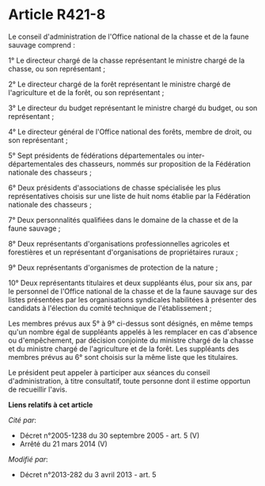 # Article R421-8

Le conseil d'administration de l'Office national de la chasse et de la faune sauvage comprend : 

1° Le directeur chargé de la chasse représentant le ministre chargé de la chasse, ou son représentant ; 

2° Le directeur chargé de la forêt représentant le ministre chargé de l'agriculture et de la forêt, ou son représentant ; 

3° Le directeur du budget représentant le ministre chargé du budget, ou son représentant ; 

4° Le directeur général de l'Office national des forêts, membre de droit, ou son représentant ; 

5° Sept présidents de fédérations départementales ou inter-départementales des chasseurs, nommés sur proposition de la
Fédération nationale des chasseurs ; 

6° Deux présidents d'associations de chasse spécialisée les plus représentatives choisis sur une liste de huit noms établie
par la Fédération nationale des chasseurs ; 

7° Deux personnalités qualifiées dans le domaine de la chasse et de la faune sauvage ; 

8° Deux représentants d'organisations professionnelles agricoles et forestières et un représentant d'organisations de
propriétaires ruraux ; 

9° Deux représentants d'organismes de protection de la nature ; 

10° Deux représentants titulaires et deux suppléants élus, pour six ans, par le personnel de l'Office national de la chasse
et de la faune sauvage sur des listes présentées  par les organisations syndicales habilitées à présenter des candidats à
l'élection du comité technique de l'établissement ; 

Les membres prévus aux 5° à 9° ci-dessus sont désignés, en même temps qu'un nombre égal de suppléants appelés à les remplacer
en cas d'absence ou d'empêchement, par décision conjointe du ministre chargé de la chasse et du ministre chargé de
l'agriculture et de la forêt. Les suppléants des membres prévus au 6° sont choisis sur la même liste que les titulaires. 

Le président peut appeler à participer aux séances du conseil d'administration, à titre consultatif, toute personne dont il
estime opportun de recueillir l'avis.

**Liens relatifs à cet article**

_Cité par_:

  - Décret n°2005-1238 du 30 septembre 2005 - art. 5 (V)
  - Arrêté du 21 mars 2014 (V)

_Modifié par_:

  - Décret n°2013-282 du 3 avril 2013 - art. 5

